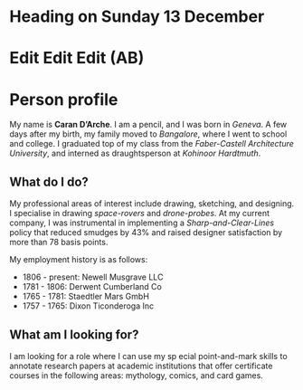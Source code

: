 # Heading on Sunday 13 December

# Edit Edit Edit (AB)

# Person profile

My name is **Caran D’Arche**. I am a pencil, and I was born in *Geneva*. A few days after my birth, my family moved to *Bangalore*, where I went to school and college. I graduated top of my class from the *Faber-Castell Architecture University*, and interned as draughtsperson at *Kohinoor Hardtmuth*.

## What do I do?

My professional areas of interest include drawing, sketching, and designing. I specialise in drawing *space-rovers* and *drone-probes*.
At my current company, I was instrumental in implementing a *Sharp-and-Clear-Lines* policy that reduced smudges by 43% and raised designer satisfaction by more than 78 basis points.

My employment history is as follows:

- 1806 - present: Newell Musgrave LLC
- 1781 - 1806: Derwent Cumberland Co
- 1765 - 1781: Staedtler Mars GmbH
- 1757 - 1765: Dixon Ticonderoga Inc

## What am I looking for?

I am looking for a role where I can use my sp
ecial point-and-mark skills to annotate research papers at academic institutions that offer certificate courses in the following areas: mythology, comics, and card games.
